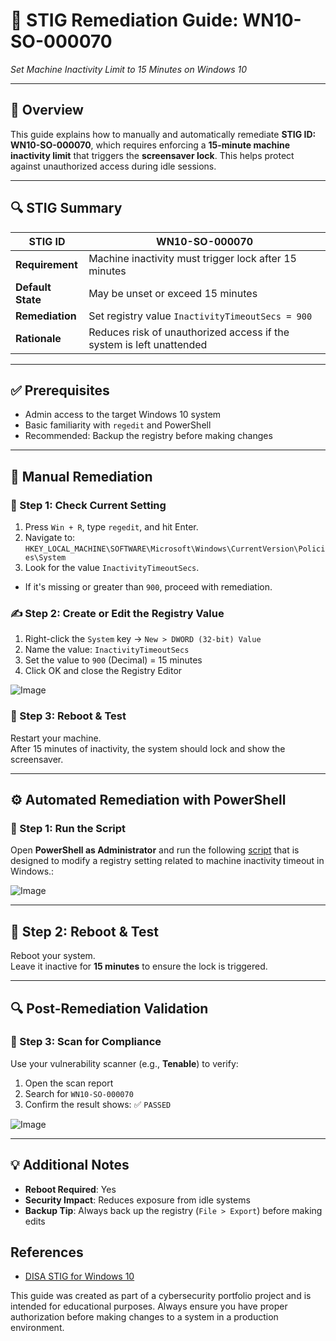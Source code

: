 # 🔐 STIG Remediation Guide: WN10-SO-000070  
_Set Machine Inactivity Limit to 15 Minutes on Windows 10_

---

## 📘 Overview

This guide explains how to manually and automatically remediate **STIG ID: WN10-SO-000070**, which requires enforcing a **15-minute machine inactivity limit** that triggers the **screensaver lock**. This helps protect against unauthorized access during idle sessions.

---

## 🔍 STIG Summary

| **STIG ID** | **WN10-SO-000070** |
|-------------|---------------------|
| **Requirement** | Machine inactivity must trigger lock after 15 minutes |
| **Default State** | May be unset or exceed 15 minutes |
| **Remediation** | Set registry value `InactivityTimeoutSecs = 900` |
| **Rationale** | Reduces risk of unauthorized access if the system is left unattended |

---

## ✅ Prerequisites

- Admin access to the target Windows 10 system  
- Basic familiarity with `regedit` and PowerShell  
- Recommended: Backup the registry before making changes

---

## 📝 Manual Remediation

### 🔧 Step 1: Check Current Setting

1. Press `Win + R`, type `regedit`, and hit Enter.  
2. Navigate to: `HKEY_LOCAL_MACHINE\SOFTWARE\Microsoft\Windows\CurrentVersion\Policies\System`
3. Look for the value `InactivityTimeoutSecs`.  
- If it's missing or greater than `900`, proceed with remediation.

### ✍️ Step 2: Create or Edit the Registry Value

1. Right-click the `System` key → `New > DWORD (32-bit) Value`  
2. Name the value: `InactivityTimeoutSecs`  
3. Set the value to `900` (Decimal) = 15 minutes  
4. Click OK and close the Registry Editor

![Image](https://i.imgur.com/NPZoR6x.jpeg)

### 🔁 Step 3: Reboot & Test

Restart your machine.  
After 15 minutes of inactivity, the system should lock and show the screensaver.

---

## ⚙️ Automated Remediation with PowerShell

### 🚀 Step 1: Run the Script

Open **PowerShell as Administrator** and run the following [script](https://github.com/daniel-667/daniel-667/blob/main/STIGS/WN10-SO-000070/WN10-SO-000070.ps1)
 that is designed to modify a registry setting related to machine inactivity timeout in Windows.:

![Image](https://i.imgur.com/cFWZI3K.jpeg)

---

## 🔁 Step 2: Reboot & Test

Reboot your system.  
Leave it inactive for **15 minutes** to ensure the lock is triggered.

---

## 🔍 Post-Remediation Validation

### 🧪 Step 3: Scan for Compliance

Use your vulnerability scanner (e.g., **Tenable**) to verify:

1. Open the scan report  
2. Search for `WN10-SO-000070`  
3. Confirm the result shows: ✅ `PASSED`

![Image](https://i.imgur.com/NKkYfOp.jpeg)

---

## 💡 Additional Notes

- **Reboot Required**: Yes  
- **Security Impact**: Reduces exposure from idle systems  
- **Backup Tip**: Always back up the registry (`File > Export`) before making edits  

## References

- [DISA STIG for Windows 10](https://stigaview.com/products/win10/v3r3/)


This guide was created as part of a cybersecurity portfolio project and is intended for educational purposes. Always ensure you have proper authorization before making changes to a system in a production environment.

